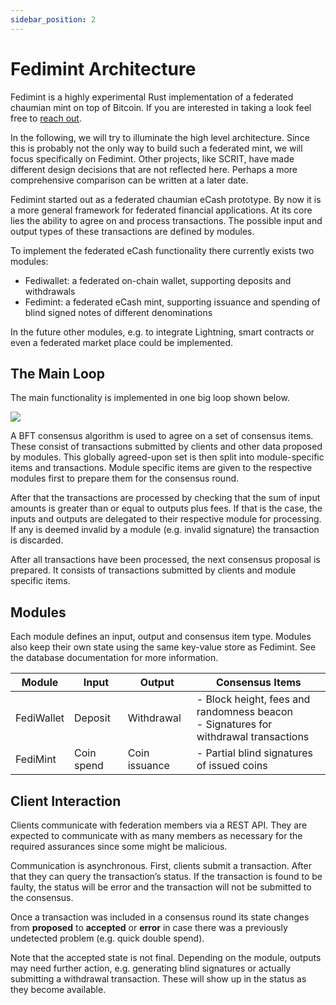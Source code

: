 ```yaml
---
sidebar_position: 2
---
```


# Fedimint Architecture

Fedimint is a highly experimental Rust implementation of a federated chaumian mint on top of Bitcoin. If you are interested in taking a look feel free to [reach out](mailto:elsirion@protonmail.com).

In the following, we will try to illuminate the high level architecture. Since this is probably not the only way to build such a federated mint, we will focus specifically on Fedimint. Other projects, like SCRIT, have made different design decisions that are not reflected here. Perhaps a more comprehensive comparison can be written at a later date.

Fedimint started out as a federated chaumian eCash prototype. By now it is a more general framework for federated financial applications. At its core lies the ability to agree on and process transactions. The possible input and output types of these transactions are defined by modules.

To implement the federated eCash functionality there currently exists two modules:

- Fediwallet: a federated on-chain wallet, supporting deposits and withdrawals
- Fedimint: a federated eCash mint, supporting issuance and spending of blind signed notes of different denominations

In the future other modules, e.g. to integrate Lightning, smart contracts or even a federated market place could be implemented.

## The Main Loop

The main functionality is implemented in one big loop shown below.

<div style={{textAlign: 'center'}}>

![](/img/architecture.svg)

</div>

A BFT consensus algorithm is used to agree on a set of consensus items. These consist of transactions submitted by clients and other data proposed by modules. This globally agreed-upon set is then split into module-specific items and transactions. Module specific items are given to the respective modules first to prepare them for the consensus round.

After that the transactions are processed by checking that the sum of input amounts is greater than or equal to outputs plus fees. If that is the case, the inputs and outputs are delegated to their respective module for processing. If any is deemed invalid by a module (e.g. invalid signature) the transaction is discarded.

After all transactions have been processed, the next consensus proposal is prepared. It consists of transactions submitted by clients and module specific items.

## Modules

Each module defines an input, output and consensus item type. Modules also keep their own state using the same key-value store as Fedimint. See the database documentation for more information.

| Module     | Input      | Output        | Consensus Items                                                                           |
| ---------- | ---------- | ------------- | ----------------------------------------------------------------------------------------- |
| FediWallet | Deposit    | Withdrawal    | - Block height, fees and randomness beacon <br />- Signatures for withdrawal transactions |
| FediMint   | Coin spend | Coin issuance | - Partial blind signatures of issued coins                                                |

## Client Interaction

Clients communicate with federation members via a REST API. They are expected to communicate with as many members as necessary for the required assurances since some might be malicious.

Communication is asynchronous. First, clients submit a transaction. After that they can query the transaction’s status. If the transaction is found to be faulty, the status will be error and the transaction will not be submitted to the consensus.

Once a transaction was included in a consensus round its state changes from **proposed** to **accepted** or **error** in case there was a previously undetected problem (e.g. quick double spend).

Note that the accepted state is not final. Depending on the module, outputs may need further action, e.g. generating blind signatures or actually submitting a withdrawal transaction. These will show up in the status as they become available.
